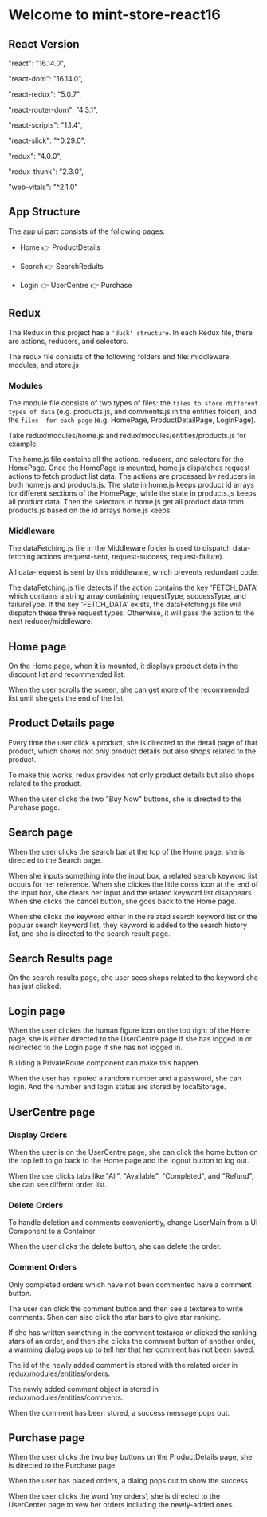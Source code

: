 # Welcome to mint-store-react16

## React Version

"react": "16.14.0",

"react-dom": "16.14.0",

"react-redux": "5.0.7",

"react-router-dom": "4.3.1",

"react-scripts": "1.1.4",

"react-slick": "^0.29.0",

"redux": "4.0.0",

"redux-thunk": "2.3.0",

"web-vitals": "^2.1.0"

## App Structure

The app ui part consists of the following pages:

- Home 👉 ProductDetails

- Search 👉 SearchRedults

- Login 👉 UserCentre 👉 Purchase

## Redux

The Redux in this project has a `'duck' structure`. In each Redux file, there are actions, reducers, and selectors.

The redux file consists of the following folders and file: middleware, modules, and store.js

### Modules

The module file consists of two types of files: the `files to store different types of data` (e.g. products.js, and comments.js in the entities folder), and the `files  for each page` (e.g. HomePage, ProductDetailPage, LoginPage).

Take redux/modules/home.js and redux/modules/entities/products.js for example.

The home.js file contains all the actions, reducers, and selectors for the HomePage. Once the HomePage is mounted, home.js dispatches request actions to fetch product list data. The actions are processed by reducers in both home.js and products.js. The state in home.js keeps product id arrays for different sections of the HomePage, while the state in products.js keeps all product data. Then the selectors in home.js get all product data from products.js based on the id arrays home.js keeps.

### Middleware

The dataFetching.js file in the Middleware folder is used to dispatch data-fetching actions (request-sent, request-success, request-failure).

All data-request is sent by this middleware, which prevents redundant code.

The dataFetching.js file detects if the action contains the key 'FETCH_DATA' which contains a string array containing requestType, successType, and failureType. If the key 'FETCH_DATA' exists, the dataFetching.js file will dispatch these three request types. Otherwise, it will pass the action to the next reducer/middleware.

## Home page

On the Home page, when it is mounted, it displays product data in the discount list and recommended list.

When the user scrolls the screen, she can get more of the recommended list until she gets the end of the list.

## Product Details page

Every time the user click a product, she is directed to the detail page of that product, which shows not only product details but also shops related to the product.

To make this works, redux provides not only product details but also shops related to the product.

When the user clicks the two "Buy Now" buttons, she is directed to the Purchase page.

## Search page

When the user clicks the search bar at the top of the Home page, she is directed to the Search page.

When she inputs something into the input box, a related search keyword list occurs for her reference. When she clickes the little corss icon at the end of the input box, she clears her input and the related keyword list disappears. When she clicks the cancel button, she goes back to the Home page.

When she clicks the keyword either in the related search keyword list or the popular search keyword list, they keyword is added to the search history list, and she is directed to the search result page.

## Search Results page

On the search results page, she user sees shops related to the keyword she has just clicked.

## Login page

When the user clickes the human figure icon on the top right of the Home page, she is either directed to the UserCentre page if she has logged in or redirected to the Login page if she has not logged in.

Building a PrivateRoute component can make this happen.

When the user has inputed a random number and a password, she can login. And the number and login status are stored by localStorage.

## UserCentre page

### Display Orders

When the user is on the UserCentre page, she can click the home button on the top left to go back to the Home page and the logout button to log out.

When the use clicks tabs like "All", "Available", "Completed", and "Refund", she can see differnt order list.

### Delete Orders

To handle deletion and comments conveniently, change UserMain from a UI Component to a Container

When the user clicks the delete button, she can delete the order.

### Comment Orders

Only completed orders which have not been commented have a comment button.

The user can click the comment button and then see a textarea to write comments. Shen can also click the star bars to give star ranking.

If she has written something in the comment textarea or clicked the ranking stars of an order, and then she clicks the comment button of another order, a warming dialog pops up to tell her that her comment has not been saved.

The id of the newly added comment is stored with the related order in redux/modules/entities/orders.

The newly added comment object is stored in redux/modules/entities/comments.

When the comment has been stored, a success message pops out.

## Purchase page

When the user clicks the two buy buttons on the ProductDetails page, she is directed to the Purchase page.

When the user has placed orders, a dialog pops out to show the success.

When the user clicks the word 'my orders', she is directed to the UserCenter page to vew her orders including the newly-added ones.
